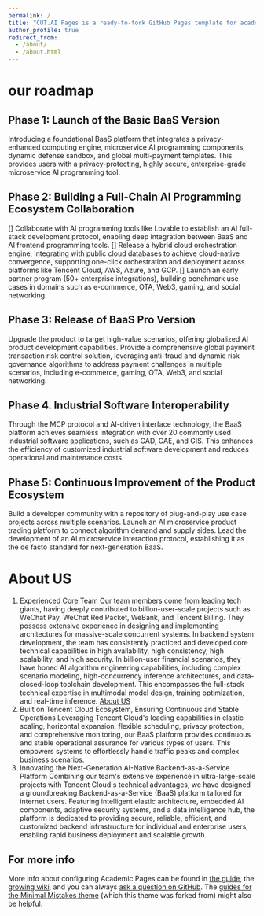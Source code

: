 ```yaml
---
permalink: /
title: "CUT.AI Pages is a ready-to-fork GitHub Pages template for academic personal websites"
author_profile: true
redirect_from: 
  - /about/
  - /about.html
---
```




our roadmap
======

Phase 1: Launch of the Basic BaaS Version
------
Introducing a foundational BaaS platform that integrates a privacy-enhanced computing engine, microservice AI programming components, dynamic defense sandbox, and global multi-payment templates. This provides users with a privacy-protecting, highly secure, enterprise-grade microservice AI programming tool.

Phase 2: Building a Full-Chain AI Programming Ecosystem Collaboration
------
[] Collaborate with AI programming tools like Lovable to establish an AI full-stack development protocol, enabling deep integration between BaaS and AI frontend programming tools. 
[] Release a hybrid cloud orchestration engine, integrating with public cloud databases to achieve cloud-native convergence, supporting one-click orchestration and deployment across platforms like Tencent Cloud, AWS, Azure, and GCP. 
[] Launch an early partner program (50+ enterprise integrations), building benchmark use cases in domains such as e-commerce, OTA, Web3, gaming, and social networking.

Phase 3: Release of BaaS Pro Version
------
Upgrade the product to target high-value scenarios, offering globalized AI product development capabilities. Provide a comprehensive global payment transaction risk control solution, leveraging anti-fraud and dynamic risk governance algorithms to address payment challenges in multiple scenarios, including e-commerce, gaming, OTA, Web3, and social networking.

Phase 4. Industrial Software Interoperability
------
Through the MCP protocol and AI-driven interface technology, the BaaS platform achieves seamless integration with over 20 commonly used industrial software applications, such as CAD, CAE, and GIS. This enhances the efficiency of customized industrial software development and reduces operational and maintenance costs.

Phase 5: Continuous Improvement of the Product Ecosystem
------
Build a developer community with a repository of plug-and-play use case projects across multiple scenarios. Launch an AI microservice product trading platform to connect algorithm demand and supply sides. Lead the development of an AI microservice interaction protocol, establishing it as the de facto standard for next-generation BaaS.

About US
======
1. Experienced Core Team
Our team members come from leading tech giants, having deeply contributed to billion-user-scale projects such as WeChat Pay, WeChat Red Packet, WeBank, and Tencent Billing. They possess extensive experience in designing and implementing architectures for massive-scale concurrent systems.
In backend system development, the team has consistently practiced and developed core technical capabilities in high availability, high consistency, high scalability, and high security. In billion-user financial scenarios, they have honed AI algorithm engineering capabilities, including complex scenario modeling, high-concurrency inference architectures, and data-closed-loop toolchain development. This encompasses the full-stack technical expertise in multimodal model design, training optimization, and real-time inference. [About US](https://happybayes.github.io/)
2. Built on Tencent Cloud Ecosystem, Ensuring Continuous and Stable Operations
Leveraging Tencent Cloud's leading capabilities in elastic scaling, horizontal expansion, flexible scheduling, privacy protection, and comprehensive monitoring, our BaaS platform provides continuous and stable operational assurance for various types of users. This empowers systems to effortlessly handle traffic peaks and complex business scenarios.
3. Innovating the Next-Generation AI-Native Backend-as-a-Service Platform
Combining our team's extensive experience in ultra-large-scale projects with Tencent Cloud's technical advantages, we have designed a groundbreaking Backend-as-a-Service (BaaS) platform tailored for internet users. Featuring intelligent elastic architecture, embedded AI components, adaptive security systems, and a data intelligence hub, the platform is dedicated to providing secure, reliable, efficient, and customized backend infrastructure for individual and enterprise users, enabling rapid business deployment and scalable growth.


For more info
------
More info about configuring Academic Pages can be found in [the guide](https://academicpages.github.io/markdown/), the [growing wiki](https://github.com/academicpages/academicpages.github.io/wiki), and you can always [ask a question on GitHub](https://github.com/academicpages/academicpages.github.io/discussions). The [guides for the Minimal Mistakes theme](https://mmistakes.github.io/minimal-mistakes/docs/configuration/) (which this theme was forked from) might also be helpful.
